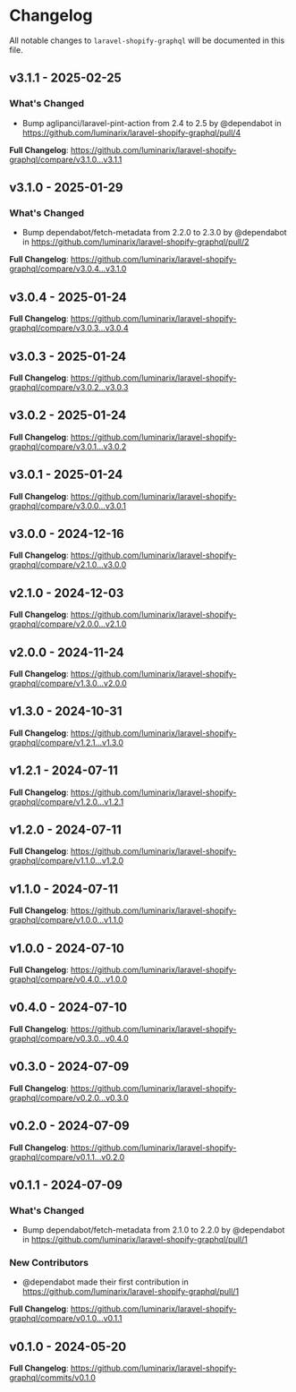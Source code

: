 # Changelog

All notable changes to `laravel-shopify-graphql` will be documented in this file.

## v3.1.1 - 2025-02-25

### What's Changed

* Bump aglipanci/laravel-pint-action from 2.4 to 2.5 by @dependabot in https://github.com/luminarix/laravel-shopify-graphql/pull/4

**Full Changelog**: https://github.com/luminarix/laravel-shopify-graphql/compare/v3.1.0...v3.1.1

## v3.1.0 - 2025-01-29

### What's Changed

* Bump dependabot/fetch-metadata from 2.2.0 to 2.3.0 by @dependabot in https://github.com/luminarix/laravel-shopify-graphql/pull/2

**Full Changelog**: https://github.com/luminarix/laravel-shopify-graphql/compare/v3.0.4...v3.1.0

## v3.0.4 - 2025-01-24

**Full Changelog**: https://github.com/luminarix/laravel-shopify-graphql/compare/v3.0.3...v3.0.4

## v3.0.3 - 2025-01-24

**Full Changelog**: https://github.com/luminarix/laravel-shopify-graphql/compare/v3.0.2...v3.0.3

## v3.0.2 - 2025-01-24

**Full Changelog**: https://github.com/luminarix/laravel-shopify-graphql/compare/v3.0.1...v3.0.2

## v3.0.1 - 2025-01-24

**Full Changelog**: https://github.com/luminarix/laravel-shopify-graphql/compare/v3.0.0...v3.0.1

## v3.0.0 - 2024-12-16

**Full Changelog**: https://github.com/luminarix/laravel-shopify-graphql/compare/v2.1.0...v3.0.0

## v2.1.0 - 2024-12-03

**Full Changelog**: https://github.com/luminarix/laravel-shopify-graphql/compare/v2.0.0...v2.1.0

## v2.0.0 - 2024-11-24

**Full Changelog**: https://github.com/luminarix/laravel-shopify-graphql/compare/v1.3.0...v2.0.0

## v1.3.0 - 2024-10-31

**Full Changelog**: https://github.com/luminarix/laravel-shopify-graphql/compare/v1.2.1...v1.3.0

## v1.2.1 - 2024-07-11

**Full Changelog**: https://github.com/luminarix/laravel-shopify-graphql/compare/v1.2.0...v1.2.1

## v1.2.0 - 2024-07-11

**Full Changelog**: https://github.com/luminarix/laravel-shopify-graphql/compare/v1.1.0...v1.2.0

## v1.1.0 - 2024-07-11

**Full Changelog**: https://github.com/luminarix/laravel-shopify-graphql/compare/v1.0.0...v1.1.0

## v1.0.0 - 2024-07-10

**Full Changelog**: https://github.com/luminarix/laravel-shopify-graphql/compare/v0.4.0...v1.0.0

## v0.4.0 - 2024-07-10

**Full Changelog**: https://github.com/luminarix/laravel-shopify-graphql/compare/v0.3.0...v0.4.0

## v0.3.0 - 2024-07-09

**Full Changelog**: https://github.com/luminarix/laravel-shopify-graphql/compare/v0.2.0...v0.3.0

## v0.2.0 - 2024-07-09

**Full Changelog**: https://github.com/luminarix/laravel-shopify-graphql/compare/v0.1.1...v0.2.0

## v0.1.1 - 2024-07-09

### What's Changed

* Bump dependabot/fetch-metadata from 2.1.0 to 2.2.0 by @dependabot in https://github.com/luminarix/laravel-shopify-graphql/pull/1

### New Contributors

* @dependabot made their first contribution in https://github.com/luminarix/laravel-shopify-graphql/pull/1

**Full Changelog**: https://github.com/luminarix/laravel-shopify-graphql/compare/v0.1.0...v0.1.1

## v0.1.0 - 2024-05-20

**Full Changelog**: https://github.com/luminarix/laravel-shopify-graphql/commits/v0.1.0
